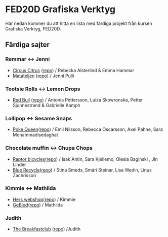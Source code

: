 # FED20D Grafiska Verktyg

Här nedan kommer du att hitta en lista med färdiga projekt från kursen Grafiska Verktyg, FED20D.

## Färdiga sajter

### Remmar ↔ Jenni

-   [Circus Citrus](https://rebeckaalsterlind.github.io/circus_citrus/) ([repo](https://github.com/rebeckaalsterlind/circus_citrus)) / Rebecka Alsterlind & Emma Hammar
-   [Matateljen](https://fed20d-matateljen.jennipulli.se/) ([repo](https://github.com/Medieinstitutet/fed20d-grafiska-verktyg-matateljen)) / Jenni Pulli

### Tootsie Rolls ↔ Lemon Drops

-   [Red Bull](https://gabriellekamph.github.io/tootsie-rolls/) ([repo](https://github.com/gabriellekamph/tootsie-rolls)) / Antonia Pettersson, Luiza Skowronska, Petter Sjunnestrand & Gabrielle Kamph

### Lollipop ↔ Sesame Snaps

-   [Poke Queen](https://nifty-blackwell-8beed5.netlify.app/)([repo](https://github.com/rebecka-oscarsson/lollipop.git)) / Emil Nilsson, Rebecca Oscarsson, Axel Pahne, Sara Mohammadisedaghat

### Chocolate muffin ↔ Chupa Chops

-   [Raptor bicycles](https://ant1n.github.io/Chupa-Chups/)([repo](https://github.com/Ant1N/Chupa-Chups)) / Isak Antin, Sara Kjellemo, Olesia Baginski
, Jin Linder
-   [Blue Recycle](https://smaristeinar.github.io/blue-recycle/)([repo](https://github.com/smaristeinar/blue-recycle)) / Stina Smeds, Smári Steinar, Lisa Wedin, Linus Zachrisson

### Kimmie ↔ Mathilda
-   [Hers webshop](https://kimmiich.github.io/Mathildas-webshop/)([repo](https://github.com/Kimmiich/Mathildas-webshop)) / Kimmie
-   [GeBlod](https://mathildap.github.io/GEBLOD/)([repo](https://github.com/Mathildap/GEBLOD.git)) / Mathilda

### Judith
-   [The Breakfastclub](https://jgammelli.github.io/Breakfastclub/) ([repo](https://github.com/JGammelli/Breakfastclub)) /Judith


